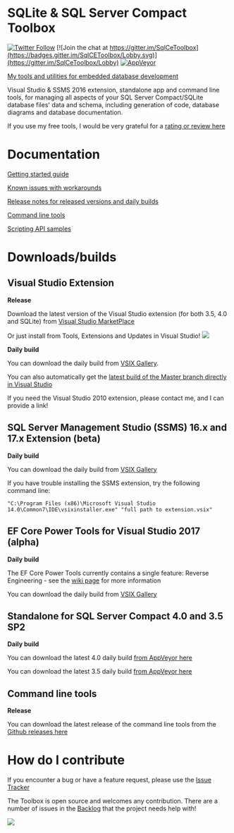 
# SQLite & SQL Server Compact Toolbox

[![Twitter Follow](https://img.shields.io/twitter/follow/ErikEJ.svg?style=social&label=Follow)](http://twitter.com/ErikEJ) [![Join the chat at https://gitter.im/SqlCeToolbox](https://badges.gitter.im/SqlCEToolbox/Lobby.svg)](https://gitter.im/SqlCeToolbox/Lobby)  [![AppVeyor](https://ci.appveyor.com/api/projects/status/r3pv323quuaoqw4f?svg=true)](https://ci.appveyor.com/project/ErikEJ/sqlcetoolbox/branch/master) 

[My tools and utilities for embedded database development](http://erikej.github.io/SqlCeToolbox/)

Visual Studio & SSMS 2016 extension, standalone app and command line tools, for managing all aspects of your SQL Server Compact/SQLite database files' data and schema, including generation of code, database diagrams and database documentation.

If you use my free tools, I would be very grateful for a [rating or review here](https://marketplace.visualstudio.com/items?itemName=ErikEJ.SQLServerCompactSQLiteToolbox#review-details)

# Documentation

[Getting started guide](https://github.com/ErikEJ/SqlCeToolbox/wiki)

[Known issues with workarounds](https://github.com/ErikEJ/SqlCeToolbox/wiki/Known-issues)

[Release notes for released versions and daily builds](https://github.com/ErikEJ/SqlCeToolbox/wiki/Release-notes)

[Command line tools](https://github.com/ErikEJ/SqlCeToolbox/wiki/Command-line-tools)

[Scripting API samples](https://github.com/ErikEJ/SqlCeToolbox/wiki/Scripting-API-samples)

# Downloads/builds

## Visual Studio Extension

**Release**

Download the latest version of the Visual Studio extension (for both 3.5, 4.0 and SQLite) from [Visual Studio MarketPlace](https://marketplace.visualstudio.com/items?itemName=ErikEJ.SQLServerCompactSQLiteToolbox)

Or just install from Tools, Extensions and Updates in Visual Studio! ![](https://github.com/ErikEJ/SqlCeToolbox/blob/master/img/ext.png)

**Daily build**

You can download the daily build from [VSIX Gallery](http://vsixgallery.com/extensions/41521019-e4c7-480c-8ea8-fc4a2c6f50aa/extension.vsix). 

You can also automatically get the [latest build of the Master branch directly in Visual Studio](https://github.com/ErikEJ/SqlCeToolbox/wiki/Subscribing-to-latest-%22daily%22-build)

If you need the Visual Studio 2010 extension, please contact me, and I can provide a link! 

## SQL Server Management Studio (SSMS) 16.x and 17.x Extension (beta) 

**Daily build**

You can download the daily build from [VSIX Gallery](http://vsixgallery.com/extensions/d6c77c32-fe4b-4f6d-ad5d-f7b755212760/extension.vsix)

If you have trouble installing the SSMS extension, try the following command line:

`"C:\Program Files (x86)\Microsoft Visual Studio 14.0\Common7\IDE\vsixinstaller.exe" "full path to extension.vsix"`

## EF Core Power Tools for Visual Studio 2017 (alpha) 

**Daily build**

The EF Core Power Tools currently contains a single feature: Reverse Engineering - see the [wiki page](https://github.com/ErikEJ/SqlCeToolbox/wiki/EF-Core-Power-Tools) for more information

You can download the daily build from [VSIX Gallery](http://vsixgallery.com/extensions/f4c4712c-ceae-4803-8e52-0e2049d5de9f/extension.vsix)

## Standalone for SQL Server Compact 4.0 and 3.5 SP2 

**Daily build**

You can download the latest 4.0 daily build [from AppVeyor here](https://ci.appveyor.com/api/projects/ErikEJ/sqlcetoolbox/artifacts/SqlCe40ToolBox.zip?branch=master)

You can download the latest 3.5 daily build [from AppVeyor here](https://ci.appveyor.com/api/projects/ErikEJ/sqlcetoolbox/artifacts/SqlCe35ToolBox.zip?branch=master)

## Command line tools

**Release**

You can download the latest release of the command line tools from the [Github releases here](https://github.com/ErikEJ/SqlCeToolbox/releases)

# How do I contribute

If you encounter a bug or have a feature request, please use the [Issue Tracker](https://github.com/ErikEJ/SqlCeToolbox/issues/new)

The Toolbox is open source and welcomes any contribution. There are a number of issues in the [Backlog](https://github.com/ErikEJ/SqlCeToolbox/issues?q=is%3Aissue+milestone%3ABacklog+is%3Aclosed) that the project needs help with!

![](https://github.com/ErikEJ/SqlCeToolbox/blob/master/img/toolbox1.png)
